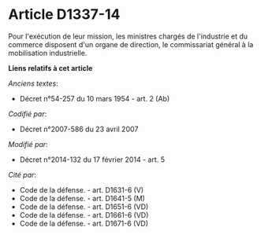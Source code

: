 # Article D1337-14

Pour l'exécution de leur mission, les ministres chargés de l'industrie et du commerce disposent d'un organe de direction, le
commissariat général à la mobilisation industrielle.

**Liens relatifs à cet article**

_Anciens textes_:

  - Décret n°54-257 du 10 mars 1954 - art. 2 (Ab)

_Codifié par_:

  - Décret n°2007-586 du 23 avril 2007

_Modifié par_:

  - Décret n°2014-132 du 17 février 2014 - art. 5

_Cité par_:

  - Code de la défense. - art. D1631-6 (V)
  - Code de la défense. - art. D1641-5 (M)
  - Code de la défense. - art. D1651-6 (VD)
  - Code de la défense. - art. D1661-6 (VD)
  - Code de la défense. - art. D1671-6 (VD)
